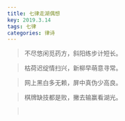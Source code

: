 ```yaml
---
title: 七律走湖偶想
key: 2019.3.14
tags: 七律
categories: 律诗
---
```


<blockquote class="blockquote-center">不尽悠闲觅药方，斜阳练步计短长。
</blockquote>
<blockquote class="blockquote-center">枯荷迟绽情扫兴，新柳早萌意寻常。
</blockquote>
<blockquote class="blockquote-center">网上黑白多无赖，屏中真伪少高良。
</blockquote>
<blockquote class="blockquote-center">棋牌缺技都是败，撇去输赢看湖光。
</blockquote>
<blockquote class="blockquote-center"></br>
</blockquote>
